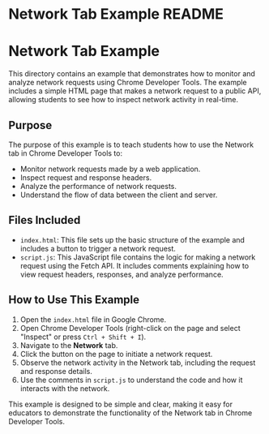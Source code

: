 # Network Tab Example README

# Network Tab Example

This directory contains an example that demonstrates how to monitor and analyze network requests using Chrome Developer Tools. The example includes a simple HTML page that makes a network request to a public API, allowing students to see how to inspect network activity in real-time.

## Purpose

The purpose of this example is to teach students how to use the Network tab in Chrome Developer Tools to:

- Monitor network requests made by a web application.
- Inspect request and response headers.
- Analyze the performance of network requests.
- Understand the flow of data between the client and server.

## Files Included

- `index.html`: This file sets up the basic structure of the example and includes a button to trigger a network request.
- `script.js`: This JavaScript file contains the logic for making a network request using the Fetch API. It includes comments explaining how to view request headers, responses, and analyze performance.

## How to Use This Example

1. Open the `index.html` file in Google Chrome.
2. Open Chrome Developer Tools (right-click on the page and select "Inspect" or press `Ctrl + Shift + I`).
3. Navigate to the **Network** tab.
4. Click the button on the page to initiate a network request.
5. Observe the network activity in the Network tab, including the request and response details.
6. Use the comments in `script.js` to understand the code and how it interacts with the network.

This example is designed to be simple and clear, making it easy for educators to demonstrate the functionality of the Network tab in Chrome Developer Tools.
